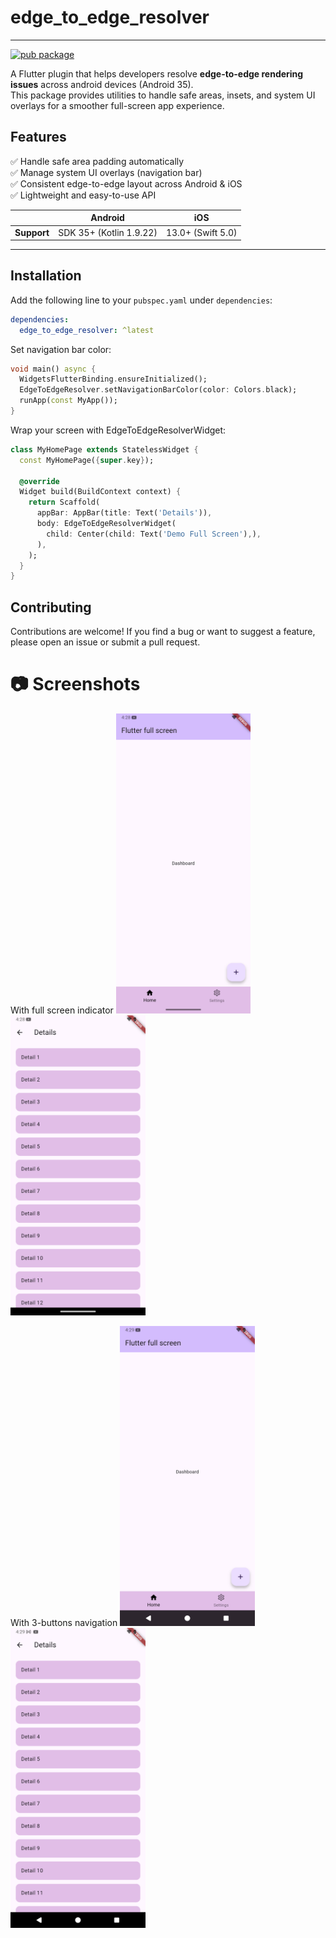 # edge_to_edge_resolver

---

[![pub package](https://img.shields.io/pub/v/edge_to_edge_resolver.svg)](https://pub.dartlang.org/packages/edge_to_edge_resolver)

A Flutter plugin that helps developers resolve **edge-to-edge rendering issues** across android devices (Android 35).  
This package provides utilities to handle safe areas, insets, and system UI overlays for a smoother full-screen app experience.


## Features

✅ Handle safe area padding automatically  
✅ Manage system UI overlays (navigation bar)  
✅ Consistent edge-to-edge layout across Android & iOS  
✅ Lightweight and easy-to-use API  




|             | Android                 | iOS               |
|-------------|-------------------------|-------------------|
| **Support** | SDK 35+ (Kotlin 1.9.22) | 13.0+ (Swift 5.0) |


---

## Installation

Add the following line to your `pubspec.yaml` under `dependencies`:

```yaml
dependencies:
  edge_to_edge_resolver: ^latest
```

Set navigation bar color:

```dart
void main() async {
  WidgetsFlutterBinding.ensureInitialized();
  EdgeToEdgeResolver.setNavigationBarColor(color: Colors.black);
  runApp(const MyApp());
}
```

Wrap your screen with EdgeToEdgeResolverWidget:

```dart
class MyHomePage extends StatelessWidget {
  const MyHomePage({super.key});

  @override
  Widget build(BuildContext context) {
    return Scaffold(
      appBar: AppBar(title: Text('Details')),
      body: EdgeToEdgeResolverWidget(
        child: Center(child: Text('Demo Full Screen'),),
      ),
    );
  }
}
```

## Contributing

Contributions are welcome!
If you find a bug or want to suggest a feature, please open an issue or submit a pull request.

# 📷 Screenshots

With full screen indicator
<img height="480" src="https://github.com/vnegi1011/edge_to_edge_resolver/raw/master/example/demo/img1.png">
<img height="480" src="https://github.com/vnegi1011/edge_to_edge_resolver/raw/master/example/demo/img2.png">

With 3-buttons navigation
<img height="480" src="https://github.com/vnegi1011/edge_to_edge_resolver/raw/master/example/demo/img3.png">
<img height="480" src="https://github.com/vnegi1011/edge_to_edge_resolver/raw/master/example/demo/img4.png">